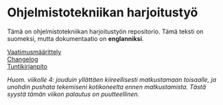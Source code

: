 # Ohjelmistotekniikan harjoitustyö

Tämä on ohjelmistotekniikan harjoitustyön repositorio. Tämä teksti on suomeksi, mutta dokumentaatio on **englanniksi**.

[Vaatimusmäärittely](dokumentaatio/vaatimusmaarittely.md)  
[Changelog](dokumentaatio/changelog.md)  
[Tuntikirjanpito](dokumentaatio/tuntikirjanpito.md)

_Huom. viikolle 4: jouduin yllättäen kiireellisesti matkustamaan toisaalle, ja unohdin pushata tekemiseni kotikoneelta ennen matkustamista. Tästä syystä tämän viikon palautus on puutteellinen._
